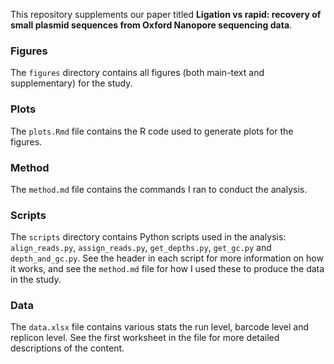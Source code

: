 This repository supplements our paper titled __Ligation vs rapid: recovery of small plasmid sequences from Oxford Nanopore sequencing data__.



### Figures

The `figures` directory contains all figures (both main-text and supplementary) for the study.



### Plots

The `plots.Rmd` file contains the R code used to generate plots for the figures.



### Method

The `method.md` file contains the commands I ran to conduct the analysis.



### Scripts

The `scripts` directory contains Python scripts used in the analysis: `align_reads.py`, `assign_reads.py`, `get_depths.py`, `get_gc.py` and `depth_and_gc.py`. See the header in each script for more information on how it works, and see the `method.md` file for how I used these to produce the data in the study.



### Data

The `data.xlsx` file contains various stats the run level, barcode level and replicon level. See the first worksheet in the file for more detailed descriptions of the content.
